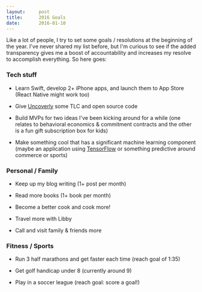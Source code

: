 ```yaml
---
layout:     post
title:      2016 Goals
date:       2016-01-10
---
```


Like a lot of people, I try to set some goals / resolutions at the beginning of
the year. I've never shared my list before, but I'm curious to see if the added
transparency gives me a boost of accountability and increases my resolve to
accomplish everything. So here goes:

### Tech stuff

* Learn Swift, develop 2+ iPhone apps, and launch them to App Store (React
  Native might work too)

* Give [Uncoverly](http://www.uncoverly.com) some TLC and open source code

* Build MVPs for two ideas I've been kicking around for a while (one relates to
  behavioral economics & commitment contracts and the other is a fun gift
  subscription box for kids)

* Make something cool that has a significant machine learning component (maybe
  an application using [TensorFlow](https://www.tensorflow.org) or something
  predictive around commerce or sports)

### Personal / Family

* Keep up my blog writing (1+ post per month)

* Read more books (1+ book per month)

* Become a better cook and cook more!

* Travel more with Libby

* Call and visit family & friends more

### Fitness / Sports

* Run 3 half marathons and get faster each time (reach goal of 1:35)

* Get golf handicap under 8 (currently around 9)

* Play in a soccer league (reach goal: score a goal!)
